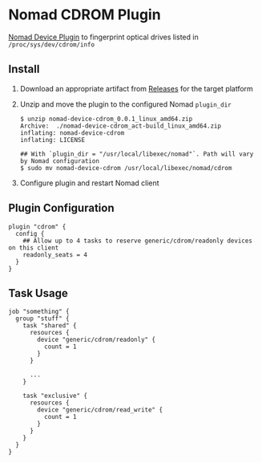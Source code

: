 Nomad CDROM Plugin
==================

[Nomad Device Plugin](https://developer.hashicorp.com/nomad/docs/devices) to fingerprint optical drives listed in `/proc/sys/dev/cdrom/info`

## Install

1. Download an appropriate artifact from [Releases](./releases) for the target platform
2. Unzip and move the plugin to the configured Nomad `plugin_dir`

    ```
    $ unzip nomad-device-cdrom_0.0.1_linux_amd64.zip
    Archive:  ./nomad-device-cdrom_act-build_linux_amd64.zip
    inflating: nomad-device-cdrom
    inflating: LICENSE

    ## With `plugin_dir = "/usr/local/libexec/nomad"`. Path will vary by Nomad configuration
    $ sudo mv nomad-device-cdrom /usr/local/libexec/nomad/cdrom
    ```

3. Configure plugin and restart Nomad client

## Plugin Configuration

```hcl
plugin "cdrom" {
  config {
    ## Allow up to 4 tasks to reserve generic/cdrom/readonly devices on this client
    readonly_seats = 4
  }
}
```

## Task Usage

```hcl
job "something" {
  group "stuff" {
    task "shared" {
      resources {
        device "generic/cdrom/readonly" {
          count = 1
        }
      }

      ...
    }

    task "exclusive" {
      resources {
        device "generic/cdrom/read_write" {
          count = 1
        }
      }
    }
  }
}
```
